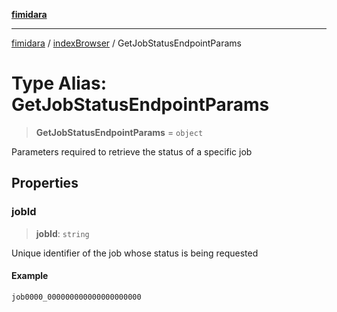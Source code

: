 [**fimidara**](../../README.md)

***

[fimidara](../../modules.md) / [indexBrowser](../README.md) / GetJobStatusEndpointParams

# Type Alias: GetJobStatusEndpointParams

> **GetJobStatusEndpointParams** = `object`

Parameters required to retrieve the status of a specific job

## Properties

### jobId

> **jobId**: `string`

Unique identifier of the job whose status is being requested

#### Example

```
job0000_000000000000000000000
```
